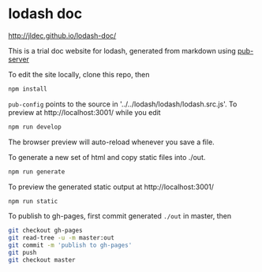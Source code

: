 # lodash doc

http://jldec.github.io/lodash-doc/

This is a trial doc website for lodash, generated from markdown using [pub-server](http://jldec.github.io/pub-doc)

To edit the site locally, clone this repo, then

```sh
npm install
```

`pub-config` points to the source in '../../lodash/lodash/lodash.src.js'. To preview at http://localhost:3001/ while you edit

```sh
npm run develop
```

The browser preview will auto-reload whenever you save a file.

To generate a new set of html and copy static files into ./out.
```sh
npm run generate
```

To preview the generated static output at http://localhost:3001/
```sh
npm run static
```

To publish to gh-pages, first commit generated `./out` in master, then
```sh
git checkout gh-pages
git read-tree -u -m master:out
git commit -m 'publish to gh-pages'
git push
git checkout master
```
